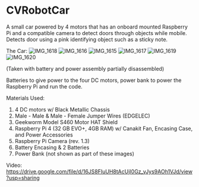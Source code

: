 # CVRobotCar
A small car powered by 4 motors that has an onboard mounted Raspberry Pi and a compatible camera to detect doors through objects while mobile. Detects door using a pink identifying object such as a sticky note.

The Car:
![IMG_1618](https://user-images.githubusercontent.com/94002108/226496152-32819bb2-691b-4572-896e-43fbac6a7ff7.jpeg)
![IMG_1616](https://user-images.githubusercontent.com/94002108/226496161-3d556ae1-678c-4052-a98c-dd194b765f1c.jpeg)
![IMG_1615](https://user-images.githubusercontent.com/94002108/226496168-5cf91359-c69f-4304-90b6-1de09246d604.jpeg)
![IMG_1617](https://user-images.githubusercontent.com/94002108/226496175-fece9481-046e-46dc-9032-79d9d392e19d.jpeg)
![IMG_1619](https://user-images.githubusercontent.com/94002108/226496476-264c3042-2ce2-47c9-9d69-fff031eeac7d.jpeg)
![IMG_1620](https://user-images.githubusercontent.com/94002108/226496485-750a3816-749a-4a16-b4c6-e84b245f17b6.jpeg)

(Taken with battery and power assembly partially disassembled)

Batteries to give power to the four DC motors, power bank to power the Raspberry Pi and run the code. 

Materials Used:

1. 4 DC motors w/ Black Metallic Chassis
2. Male - Male & Male - Female Jumper Wires (EDGELEC)
3. Geekworm Model S460 Motor HAT Shield
4. Raspberry Pi 4 (32 GB EVO+, 4GB RAM) w/ Canakit Fan, Encasing Case, and Power Accessories
5. Raspberry Pi Camera (rev. 1.3)
6. Battery Encasing & 2 Batteries
7. Power Bank (not shown as part of these images)

Video:
https://drive.google.com/file/d/16JS8FIuUH8tAcUjI0Gz_yJys9AOh1VJd/view?usp=sharing
